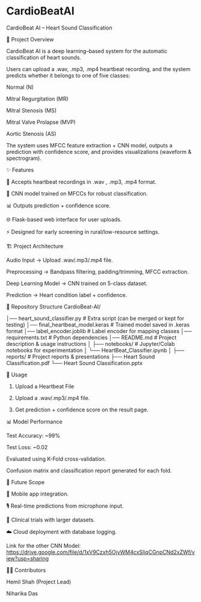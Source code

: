 # CardioBeatAI
CardioBeat AI – Heart Sound Classification

📌 Project Overview

CardioBeat AI is a deep learning–based system for the automatic classification of heart sounds.

Users can upload a .wav, .mp3, .mp4 heartbeat recording, and the system predicts whether it belongs to one of five classes:

Normal (N)

Mitral Regurgitation (MR)

Mitral Stenosis (MS)

Mitral Valve Prolapse (MVP)

Aortic Stenosis (AS)


The system uses MFCC feature extraction + CNN model, outputs a prediction with confidence score, and provides visualizations (waveform & spectrogram).

✨ Features


🎵 Accepts heartbeat recordings in .wav , .mp3, .mp4 format.

🧠 CNN model trained on MFCCs for robust classification.

📊 Outputs prediction + confidence score.

🌐 Flask-based web interface for user uploads.

⚡ Designed for early screening in rural/low-resource settings.


🏗️ Project Architecture

Audio Input → Upload .wav/.mp3/.mp4 file.

Preprocessing → Bandpass filtering, padding/trimming, MFCC extraction.

Deep Learning Model → CNN trained on 5-class dataset.

Prediction → Heart condition label + confidence.

📂 Repository Structure CardioBeat-AI/

│── heart_sound_classifier.py       # Extra script (can be merged or kept for testing)
│── final_heartbeat_model.keras     # Trained model saved in .keras format
│── label_encoder.joblib            # Label encoder for mapping classes
│── requirements.txt                # Python dependencies
│── README.md                       # Project description & usage instructions
│
├── notebooks/                      # Jupyter/Colab notebooks for experimentation
│   └── HeartBeat_Classifier.ipynb
│
├── reports/                        # Project reports & presentations
    ├── Heart Sound Classification.pdf
    └── Heart Sound Classification.pptx



🚀 Usage

1. Upload a Heartbeat File

2. Upload a .wav/.mp3/.mp4 file.

3. Get prediction + confidence score on the result page.

📊 Model Performance

Test Accuracy: ~99%

Test Loss: ~0.02

Evaluated using K-Fold cross-validation.

Confusion matrix and classification report generated for each fold.

🔮 Future Scope

📱 Mobile app integration.

🎙️ Real-time predictions from microphone input.

🏥 Clinical trials with larger datasets.

☁️ Cloud deployment with database logging.


Link for the other CNN Model:
https://drive.google.com/file/d/1xV9Czxh5OjyWM4cxSliqCGnpCNd2xZWf/view?usp=sharing

👨‍💻 Contributors

Hemil Shah (Project Lead)

Niharika Das


